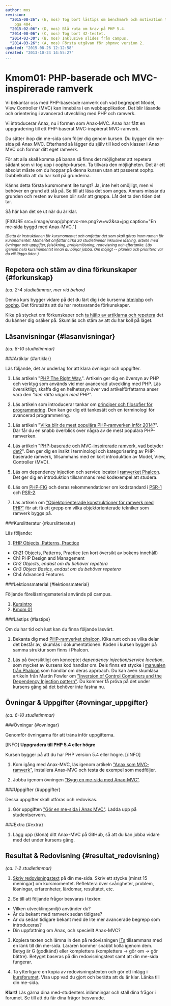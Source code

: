 ```yaml
---
author: mos
revision:
  "2015-08-26": (E, mos) Tog bort lästips om benchmark och motivation till Phalcon
    pga 404.
  "2015-02-06": (D, mos) Blå ruta om krav på PHP 5.4.
  "2014-08-06": (C, mos) Tog bort 42-testet.
  "2014-03-30": (B, mos) Inklusive slides från campus.
  "2014-03-26": (A, mos) Första utgåvan för phpmvc version 2.
updated: "2015-08-26 12:12:58"
created: "2013-10-24 14:55:27"
...
```

Kmom01: PHP-baserade och MVC-inspirerade ramverk
==================================

Vi bekantar oss med PHP-baserade ramverk och vad begreppet Model, View Controller (MVC) kan innebära i en webbapplikation. Det blir läsande och orientering i avancerad utveckling med PHP och ramverk.

Vi introducerar Anax, nu i formen som Anax-MVC. Anax har fått en uppgradering till ett PHP-baserat MVC-inspirerat MVC-ramverk. 

Du sätter ihop din me-sida som följer dig genom kursen. Du bygger din me-sida på Anax MVC. Efterhand så lägger du själv till kod och klasser i Anax MVC och formar ditt eget ramverk.

För att alla skall komma på banan så finns det möjligheter att repetera sådant som vi tog upp i oophp-kursen. Ta tillvara den möjligheten. Det är ett absolut måste om du hoppar på denna kursen utan att passerat oophp. Dubbelkolla att du har koll på grunderna. 

Känns detta första kursmoment lite tungt? Ja, inte helt omöjligt, men vi behöver en grund att stå på. Se till att läsa det som anges. Annars missar du grunden och resten av kursen blir svår att greppa. Låt det ta den tiden det tar.

Så här kan det se ut när du är klar.

[FIGURE src=/image/snap/phpmvc-me.png?w=w2&sa=jpg caption="En me-sida byggd med Anax-MVC."]

<small>*(Detta är instruktionen för kursmomentet och omfattar det som skall göras inom ramen för kursmomentet. Momentet omfattar cirka 20 studietimmar inklusive läsning, arbete med övningar och uppgifter, felsökning, problemlösning, redovisning och eftertanke. Läs igenom hela kursmomentet innan du börjar jobba. Om möjligt -- planera och prioritera var du vill lägga tiden.)*</small>



Repetera och stäm av dina förkunskaper {#forkunskap}
---------------------------------

*(ca: 2-4 studietimmar, mer vid behov)*


Denna kurs bygger vidare på det du lärt dig i de kurserna [htmlphp](htmlphp) och [oophp](oophp). Det förutsätts att du har motsvarande förkunskaper.

Kika på stycket om förkunskaper och [ta hjälp av artiklarna och repetera](phpmvc#forkunskaper) det du känner dig osäker på. Skumläs och stäm av att du har koll på läget.



Läsanvisningar  {#lasanvisningar}
---------------------------------

*(ca: 8-10 studietimmar)*


###Artiklar {#artiklar}

Läs följande, det är underlag för att klara övningar och uppgifter.

1. Läs artikeln "[PHP The Right Way.](http://www.phptherightway.com/)". Artikeln ger dig en översyn av PHP och verktyg som används vid mer avancerad utveckling med PHP. Läs översiktligt, skaffa dig en helhetssyn över vad artikelförfattarna anser vara den *"den rätta vägen med PHP"*.

2. Läs artikeln som introducerar tankar om [principer och filosofier för programmering](kunskap/principer-och-filosofier-for-programmering). Den kan ge dig ett tankesätt och en terminologi för avancerad programmering.

3. Läs artikeln "[Vilka blir de mest populära PHP-ramverken inför 2014?](blogg/vilka-blir-de-mest-populara-php-ramverken-infor-2014)". Där får du en snabb överblick över några av de mest populära PHP-ramverken.

4. Läs artikeln "[PHP-baserade och MVC-inspirerade ramverk, vad betyder det?](kunskap/php-baserade-och-mvc-inspirerade-ramverk-vad-betyder-det)". Den ger dig en insikt i terminologi och kategorisering av PHP-baserade ramverk, tillsammans med en kort introduktion av Model, View, Controller (MVC).

5. Läs om dependency injection och service locator i [ramverket Phalcon](http://docs.phalconphp.com/en/latest/reference/di.html). Det ger dig en introduktion tillsammans med kodexempel att studera.

6. Läs om [PHP-FIG](http://www.php-fig.org/) och deras rekommendationer om kodstandard i [PSR-1](http://www.php-fig.org/psr/psr-1/) och [PSR-2](http://www.php-fig.org/psr/psr-2/).

7. Läs artikeln om ["Objektorienterade konstruktioner för ramverk med PHP"](kunskap/objektorienterade-konstruktioner-for-ramverk-med-php) för att få ett grepp om vilka objektorienterade tekniker som ramverk byggs på.



###Kurslitteratur  {#kurslitteratur}

Läs följande:

1. [PHP Objects, Patterns, Practice](kunskap/boken-php-objects-patterns-and-practice) 
  * Ch21 Objects, Patterns, Practice (en kort översikt av bokens innehåll)
  * Ch1 PHP Design and Management
  * *Ch2 Objects, endast om du behöver repetera*
  * *Ch3 Object Basics, endast om du behöver repetera*
  * Ch4 Advanced Features



###Lektionsmaterial  {#lektionsmaterial}

Följande föreläsningsmaterial används på campus.

1. [Kursintro](https://dl.dropboxusercontent.com/u/24315211/phpmvc-v2/phpmvc-intro.pdf)
2. [Kmom 01](https://dl.dropboxusercontent.com/u/24315211/phpmvc-v2/phpmvc-kmom01.pdf)



###Lästips {#lastips}

Om du har tid och lust kan du finna följande läsvärt.

1. Bekanta dig med [PHP-ramverket phalcon](http://phalconphp.com/en/). Kika runt och se vilka delar det består av, skumläs i dokumentationen. Koden i kursen bygger på samma struktur som finns i Phalcon.

1. Läs på översiktligt om konceptet *dependency injection/service location*, som mycket av kursens kod handlar om. Dels finns ett stycke i [manualen från Phalcon](https://docs.phalconphp.com/en/latest/reference/di.html) som handlar om deras approach. Du kan även skumläsa artikeln från Martin Fowler om ["Inversion of Control Containers and the Dependency Injection pattern"](http://martinfowler.com/articles/injection.html). Du kommer få pröva på det under kursens gång så det behöver inte fastna nu.




Övningar & Uppgifter  {#ovningar_uppgifter}
-------------------------------------------

*(ca: 6-10 studietimmar)*


###Övningar {#ovningar}

Genomför övningarna för att träna inför uppgifterna.

[INFO]
**Uppgradera till PHP 5.4 eller högre**

Kursen bygger på att du har PHP version 5.4 eller högre.
[/INFO]

1. Kom igång med Anax-MVC, läs igenom artikeln ["Anax som MVC-ramverk"](kunskap/anax-som-mvc-ramverk), installera Anax-MVC och testa de exempel som medföljer.

2. Jobba igenom övningen ["Bygg en me-sida med Anax-MVC"](kunskap/bygg-en-me-sida-med-anax-mvc).



###Uppgifter {#uppgifter}

Dessa uppgifter skall utföras och redovisas.

1. Gör uppgiften ["Gör en me-sida i Anax MVC"](uppgift/gor-en-me-sida-i-anax-mvc). Ladda upp på studentservern.



###Extra {#extra}

1. Lägg upp (klona) ditt Anax-MVC på GitHub, så att du kan jobba vidare med det under kursens gång.



Resultat & Redovisning  {#resultat_redovisning}
-----------------------------------------------

*(ca: 1-2 studietimmar)*

1. [Skriv redovisningstext](kunskap/att-skriva-en-bra-redovisningstext) på din me-sida. Skriv ett stycke (minst 15 meningar) om kursmomentet. Reflektera över svårigheter, problem, lösningar, erfarenheter, lärdomar, resultatet, etc.

2. Se till att följande frågor besvaras i texten:
  * Vilken utvecklingsmiljö använder du?
  * Är du bekant med ramverk sedan tidigare?
  * Är du sedan tidigare bekant med de lite mer avancerade begrepp som introduceras?
  * Din uppfattning om Anax, och speciellt Anax-MVC?

3. Kopiera texten och lämna in den på redovisningen [ITs](bth#its) tillsammans med en länk till din me-sida. Läraren kommer snabbt kolla igenom dem. Betyg är G (godkänd) eller komplettera (komplettera -> gör om -> gör bättre). Betyget baseras på din redovisningstext samt att din me-sida fungerar.

4. Ta ytterligare en kopia av redovisningstexten och gör ett inlägg i [kursforumet](forum/utbildning/phpmvc-v2). Visa upp vad du gjort och berätta att du är klar. Länka till din me-sida.


**Klart!** Läs gärna dina med-studenters inlämningar och ställ dina frågor i forumet. Se till att du får dina frågor besvarade.




